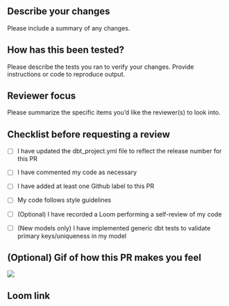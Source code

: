 ## Describe your changes
Please include a summary of any changes.


## How has this been tested?
Please describe the tests you ran to verify your changes.  Provide instructions or code to reproduce output.


## Reviewer focus
Please summarize the specific items you’d like the reviewer(s) to look into.


## Checklist before requesting a review
- [ ]  I have updated the dbt_project.yml file to reflect the release number for this PR
- [ ]  I have commented my code as necessary
- [ ]  I have added at least one Github label to this PR
- [ ]  My code follows style guidelines
- [ ]  (Optional) I have recorded a Loom performing a self-review of my code
- [ ]  (New models only) I have implemented generic dbt tests to validate primary keys/uniqueness in my model


## (Optional) Gif of how this PR makes you feel
![](url)


## Loom link
